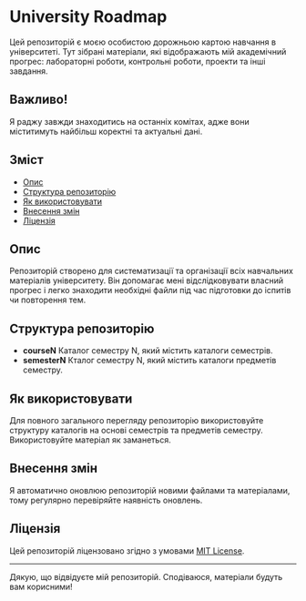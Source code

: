 # University Roadmap

Цей репозиторій є моєю особистою дорожньою картою навчання в університеті. Тут зібрані матеріали, які відображають мій академічний прогрес: лабораторні роботи, контрольні роботи, проекти та інші завдання.

## Важливо!
Я раджу завжди знаходитись на останніх комітах, адже вони міститимуть найбільш коректні та актуальні дані.

## Зміст

- [Опис](#опис)
- [Структура репозиторію](#структура-репозиторію)
- [Як використовувати](#як-використовувати)
- [Внесення змін](#внесення-змін)
- [Ліцензія](#ліцензія)

## Опис

Репозиторій створено для систематизації та організації всіх навчальних матеріалів університету. Він допомагає мені відслідковувати власний прогрес і легко знаходити необхідні файли під час підготовки до іспитів чи повторення тем.

## Структура репозиторію

- **courseN** Каталог семестру N, який містить каталоги семестрів.
- **semesterN** Кталог семестру N, який містить каталоги предметів семестру.

## Як використовувати

Для повного загального перегляду репозиторію використовуйте структуру каталогів на основі семестрів та предметів семестру.
Використовуйте матеріал як заманеться.

## Внесення змін

Я автоматично оновлюю репозиторій новими файлами та матеріалами, тому регулярно перевіряйте наявність оновлень.

## Ліцензія

Цей репозиторій ліцензовано згідно з умовами [MIT License](LICENSE).

---

Дякую, що відвідуєте мій репозиторій. Сподіваюся, матеріали будуть вам корисними!